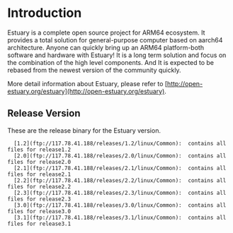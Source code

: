 # Introduction
Estuary is a complete open source project for ARM64 ecosystem. It provides a total solution for general-purpose computer based on aarch64 architecture. Anyone can quickly bring up an ARM64 platform-both software and hardware with Estuary! It is a long term solution and focus on the combination of the high level components. And It is expected to be rebased from the newest version of the community quickly.

More detail information about Estuary, please refer to [http://open-estuary.org/estuary](http://open-estuary.org/estuary).

## Release Version
These are the release binary for the Estuary version.
```
  [1.2](ftp://117.78.41.188/releases/1.2/linux/Common):  contains all files for release1.2
  [2.0](ftp://117.78.41.188/releases/2.0/linux/Common):  contains all files for release2.0
  [2.1](ftp://117.78.41.188/releases/2.1/linux/Common):  contains all files for release2.1
  [2.2](ftp://117.78.41.188/releases/2.2/linux/Common):  contains all files for release2.2
  [2.3](ftp://117.78.41.188/releases/2.3/linux/Common):  contains all files for release2.3
  [3.0](ftp://117.78.41.188/releases/3.0/linux/Common):  contains all files for release3.0
  [3.1](ftp://117.78.41.188/releases/3.1/linux/Common):  contains all files for release3.1
